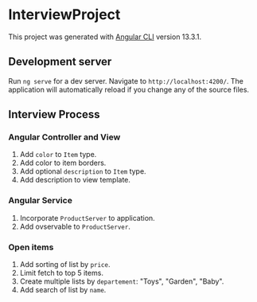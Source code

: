 # InterviewProject

This project was generated with [Angular CLI](https://github.com/angular/angular-cli) version 13.3.1.

## Development server

Run `ng serve` for a dev server. Navigate to `http://localhost:4200/`. The application will automatically reload if you change any of the source files.

## Interview Process

### Angular Controller and View
1. Add `color` to `Item` type.
2. Add color to item borders.
3. Add optional `description` to `Item` type.
4. Add description to view template.

### Angular Service
1. Incorporate `ProductServer` to application.
2. Add ovservable to `ProductServer`.

### Open items
1. Add sorting of list by `price`.
4. Limit fetch to top 5 items.
3. Create multiple lists by `departement`:  "Toys", "Garden", "Baby".
2. Add search of list by `name`.
